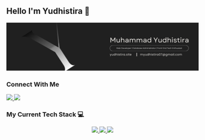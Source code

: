 ## Hello I'm Yudhistira 👋

![MuhammadYudhistira](img/banner.png)

### Connect With Me

  <a href="https://www.instagram.com/myudhistira07/">
    <img src="https://skillicons.dev/icons?i=instagram" />
  </a>
  <a href="https://www.linkedin.com/in/myudhistira">
    <img src="https://skillicons.dev/icons?i=linkedin" />
  </a>

### My Current Tech Stack 💻

<p align="center">
  <a href="#">
    <img src="https://skillicons.dev/icons?i=ts,react,next,vite,vue" />
  </a>
  <a href="#">
    <img src="https://skillicons.dev/icons?i=nodejs,express,nest,php,laravel,java,spring" />
  </a>
  <a href="#">
    <img src="https://skillicons.dev/icons?i=mysql,postgres,mongo,prisma,supabase" />
  </a>
</p>

<!--
**MuhammadYudhistira/MuhammadYudhistira** is a ✨ _special_ ✨ repository because its `README.md` (this file) appears on your GitHub profile.

Here are some ideas to get you started:

- 🔭 I’m currently working on ...
- 🌱 I’m currently learning ...
- 👯 I’m looking to collaborate on ...
- 🤔 I’m looking for help with ...
- 💬 Ask me about ...
- 📫 How to reach me: ...
- 😄 Pronouns: ...
- ⚡ Fun fact: ...
-->
